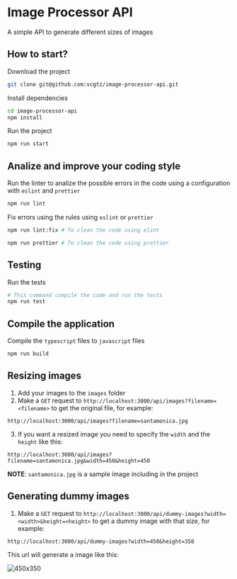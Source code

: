 # Image Processor API
A simple API to generate different sizes of images

## How to start?
Download the project
```bash
git clone git@github.com:vcgtz/image-processor-api.git
```
Install dependencies

```bash
cd image-processor-api
npm install
```
Run the project
```bash
npm run start
```

## Analize and improve your coding style
Run the linter to analize the possible errors in the code using a configuration with `eslint` and `prettier`
```bash
npm run lint
```
Fix errors using the rules using `eslint` or `prettier`
```bash
npm run lint:fix # To clean the code using elint

npm run prettier # To clean the code using prettier
```

## Testing
Run the tests
```bash
# This command compile the code and run the tests
npm run test
```

## Compile the application
Compile the `typescript` files to `javascript` files
```bash
npm run build
```

## Resizing images
1. Add your images to the `images` folder
2. Make a `GET` request to `http://localhost:3000/api/images?filename=<filename>` to get the original file, for example:
```
http://localhost:3000/api/images?filename=santamonica.jpg
```
3. If you want a resized image you need to specify the `width` and the `height` like this:
```
http://localhost:3000/api/images?filename=santamonica.jpg&width=450&height=450
```

**NOTE**: `santamonica.jpg` is a sample image including in the project

## Generating dummy images
1. Make a `GET` request to `http://localhost:3000/api/dummy-images?width=<width>&height=<height>` to get a dummy image with that size, for example:
```
http://localhost:3000/api/dummy-images?width=450&height=350
```
This url will generate a image like this:

![450x350](https://user-images.githubusercontent.com/55886451/140622826-ecd15c78-6f26-4118-bff5-0e0da3313cd7.png)

